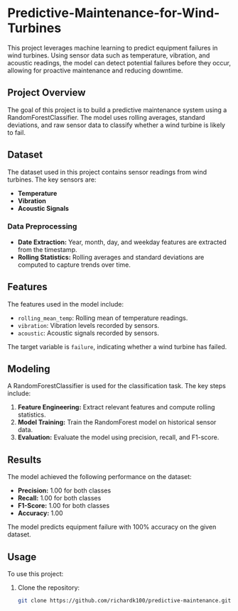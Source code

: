 # Predictive-Maintenance-for-Wind-Turbines

This project leverages machine learning to predict equipment failures in wind turbines. Using sensor data such as temperature, vibration, and acoustic readings, the model can detect potential failures before they occur, allowing for proactive maintenance and reducing downtime.

## Project Overview

The goal of this project is to build a predictive maintenance system using a RandomForestClassifier. The model uses rolling averages, standard deviations, and raw sensor data to classify whether a wind turbine is likely to fail.

## Dataset

The dataset used in this project contains sensor readings from wind turbines. The key sensors are:

- **Temperature**
- **Vibration**
- **Acoustic Signals**

### Data Preprocessing

- **Date Extraction:** Year, month, day, and weekday features are extracted from the timestamp.
- **Rolling Statistics:** Rolling averages and standard deviations are computed to capture trends over time.

## Features

The features used in the model include:

- `rolling_mean_temp`: Rolling mean of temperature readings.
- `vibration`: Vibration levels recorded by sensors.
- `acoustic`: Acoustic signals recorded by sensors.

The target variable is `failure`, indicating whether a wind turbine has failed.

## Modeling

A RandomForestClassifier is used for the classification task. The key steps include:

1. **Feature Engineering:** Extract relevant features and compute rolling statistics.
2. **Model Training:** Train the RandomForest model on historical sensor data.
3. **Evaluation:** Evaluate the model using precision, recall, and F1-score.

## Results

The model achieved the following performance on the dataset:

- **Precision:** 1.00 for both classes
- **Recall:** 1.00 for both classes
- **F1-Score:** 1.00 for both classes
- **Accuracy:** 1.00

The model predicts equipment failure with 100% accuracy on the given dataset.

## Usage

To use this project:

1. Clone the repository:
   ```bash
   git clone https://github.com/richardk100/predictive-maintenance.git
